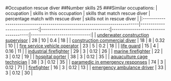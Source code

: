 #Occupation rescue diver
##Number skills 25
###Similar occupations:
| occupation                                                                  |   skills in this occupation |   skills that match rescue diver |   percentage match with rescue diver |   skills not in rescue diver |
|:----------------------------------------------------------------------------|----------------------------:|---------------------------------:|-------------------------------------:|-----------------------------:|
| [underwater construction supervisor](underwater_construction_supervisor.md) |                          28 |                               10 |                                 0.4  |                           18 |
| [construction commercial diver](construction_commercial_diver.md)           |                          18 |                                8 |                                 0.32 |                           10 |
| [fire service vehicle operator](fire_service_vehicle_operator.md)           |                          23 |                                5 |                                 0.2  |                           18 |
| [life guard](life_guard.md)                                                 |                          15 |                                4 |                                 0.16 |                           11 |
| [industrial firefighter](industrial_firefighter.md)                         |                          29 |                                3 |                                 0.12 |                           26 |
| [marine firefighter](marine_firefighter.md)                                 |                          22 |                                3 |                                 0.12 |                           19 |
| [hospital porter](hospital_porter.md)                                       |                          38 |                                3 |                                 0.12 |                           35 |
| [aquaculture cage technician](aquaculture_cage_technician.md)               |                          38 |                                3 |                                 0.12 |                           35 |
| [paramedic in emergency responses](paramedic_in_emergency_responses.md)     |                          74 |                                3 |                                 0.12 |                           71 |
| [firefighter](firefighter.md)                                               |                          16 |                                3 |                                 0.12 |                           13 |
| [emergency ambulance driver](emergency_ambulance_driver.md)                 |                          33 |                                3 |                                 0.12 |                           30 |
